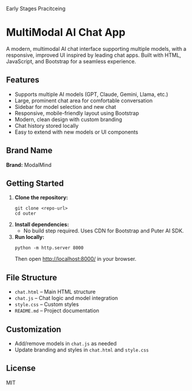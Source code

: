 Early Stages Pracitceing 


# MultiModal AI Chat App

A modern, multimodal AI chat interface supporting multiple models, with a responsive, improved UI inspired by leading chat apps. Built with HTML, JavaScript, and Bootstrap for a seamless experience.

## Features
- Supports multiple AI models (GPT, Claude, Gemini, Llama, etc.)
- Large, prominent chat area for comfortable conversation
- Sidebar for model selection and new chat
- Responsive, mobile-friendly layout using Bootstrap
- Modern, clean design with custom branding
- Chat history stored locally
- Easy to extend with new models or UI components

## Brand Name
**Brand:** ModalMind

## Getting Started
1. **Clone the repository:**
   ```
   git clone <repo-url>
   cd outer
   ```
2. **Install dependencies:**
   - No build step required. Uses CDN for Bootstrap and Puter AI SDK.
3. **Run locally:**
   ```
   python -m http.server 8000
   ```
   Then open [http://localhost:8000/](http://localhost:8000/) in your browser.

## File Structure
- `chat.html` – Main HTML structure
- `chat.js` – Chat logic and model integration
- `style.css` – Custom styles
- `README.md` – Project documentation

## Customization
- Add/remove models in `chat.js` as needed
- Update branding and styles in `chat.html` and `style.css`

## License
MIT
